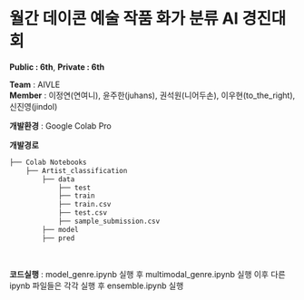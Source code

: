 # 월간 데이콘 예술 작품 화가 분류 AI 경진대회

**Public : 6th**, **Private : 6th**

**Team** : AIVLE <br>
**Member** : 이정연(연여니), 윤주한(juhans), 권석원(니어두손), 이우현(to_the_right), 신진영(jindol)
 
**개발환경** : Google Colab Pro

**개발경로** 


```bash
├── Colab Notebooks
    ├── Artist_classification
        ├── data
            ├── test
            ├── train
            ├── train.csv
            ├── test.csv
            ├── sample_submission.csv
        ├── model
        ├── pred
```


<br>

**코드실행** : model_genre.ipynb 실행 후 multimodal_genre.ipynb 실행 이후 다른 ipynb 파일들은 각각 실행 후 ensemble.ipynb 실행

